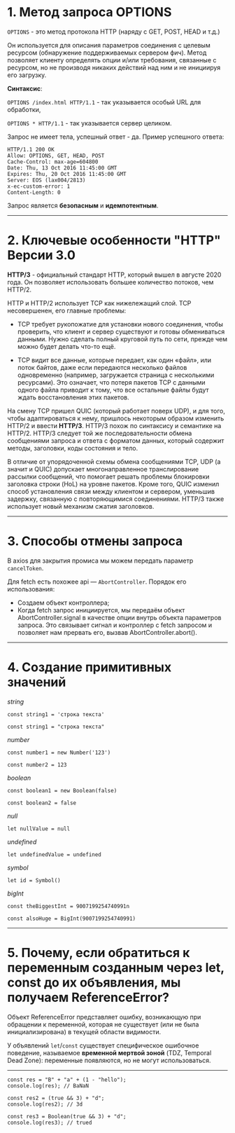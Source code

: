 # 1. Метод запроса OPTIONS

`OPTIONS` - это метод протокола HTTP (наряду с GET, POST, HEAD и т.д.)

Он используется для описания параметров соединения с целевым ресурсом (обнаружение поддерживаемых сервером фич). Метод позволяет клиенту определять опции и/или требования, связанные с ресурсом, но не производя никаких действий над ним и не инициируя его загрузку.

**Синтаксис**:

`OPTIONS /index.html HTTP/1.1` - так указывается особый URL для обработки,

`OPTIONS * HTTP/1.1` - так указывается сервер целиком.


Запрос не имеет тела, успешный ответ - да. Пример успешного ответа:

```
HTTP/1.1 200 OK
Allow: OPTIONS, GET, HEAD, POST
Cache-Control: max-age=604800
Date: Thu, 13 Oct 2016 11:45:00 GMT
Expires: Thu, 20 Oct 2016 11:45:00 GMT
Server: EOS (lax004/2813)
x-ec-custom-error: 1
Content-Length: 0
```

Запрос является **безопасным** и **идемпотентным**.

---

# 2. Ключевые особенности "HTTP" Версии 3.0

**HTTP/3** - официальный стандарт HTTP, который вышел в августе 2020 года. Он позволяет использовать большее количество потоков, чем HTTP/2.

HTTP и HTTP/2 использует TCP как нижележащий слой. TCP несовершенен, его главные проблемы:

- TCP требует рукопожатие для установки нового соединения, чтобы проверить, что клиент и сервер существуют и готовы обмениваться данными. Нужно сделать полный круговой путь по сети, прежде чем можно будет делать что-то ещё.

- TCP видит все данные, которые передает, как один «файл», или поток байтов, даже если передаются несколько файлов одновременно (например, загружается страница с несколькими ресурсами). Это означает, что потеря пакетов TCP с данными одного файла приводит к тому, что все остальные файлы будут ждать восстановления этих пакетов.

На смену TCP пришел QUIC (который работает поверх UDP), и для того, чтобы адаптироваться к нему, пришлось некоторым образом изменить HTTP/2 и ввести **HTTP/3**. HTTP/3 похож по синтаксису и семантике на HTTP/2. HTTP/3 следует той же последовательности обмена сообщениями запроса и ответа с форматом данных, который содержит методы, заголовки, коды состояния и тело.

В отличие от упорядоченной схемы обмена сообщениями TCP, UDP (а значит и QUIC) допускает многонаправленное транслирование рассылки сообщений, что помогает решать проблемы блокировки заголовка строки (HoL) на уровне пакетов. Кроме того, QUIC изменил способ установления связи между клиентом и сервером, уменьшив задержку, связанную с повторяющимися соединениями. HTTP/3 также использует новый механизм сжатия заголовков.

---

# 3. Способы отмены запроса

В axios для закрытия промиса мы можем передать параметр `cancelToken`.

Для fetch есть похожее api — `AbortController`. Порядок его использования:

- Создаем объект контроллера;
- Когда fetch запрос инициируется, мы передаём объект AbortController.signal в качестве опции внутрь объекта параметров запроса. Это связывает сигнал и контроллер с fetch запросом и позволяет нам прервать его, вызвав AbortController.abort().
---

# 4. Создание примитивных значений

*string*

`const string1 = 'строка текста'`

`const string1 = "строка текста"`

*number*

`const number1 = new Number('123')`

`const number2 = 123`

*boolean*

`const boolean1 = new Boolean(false)`

`const boolean2 = false`

*null*

`let nullValue = null`

*undefined*

`let undefinedValue = undefined`

*symbol*

`let id = Symbol()`

*bigInt*

`const theBiggestInt = 9007199254740991n`

`const alsoHuge = BigInt(9007199254740991)`

---

# 5. Почему, если обратиться к переменным созданным через let, const до их объявления, мы получаем ReferenceError? 

Объект ReferenceError представляет ошибку, возникающую при обращении к переменной, которая не существует (или не была инициализирована) в текущей области видимости.

У объявлений `let`/`const` существует специфическое ошибочное поведение, называемое **временной мертвой зоной** (TDZ, Temporal Dead Zone): переменные появляются, но не могут использоваться. 

---

```
const res = "B" + "a" + (1 - "hello");
console.log(res); // BaNaN

const res2 = (true && 3) + "d";
console.log(res2); // 3d

const res3 = Boolean(true && 3) + "d";
console.log(res3); // trued
```